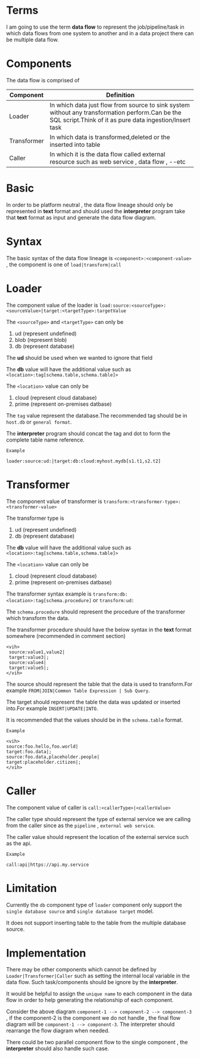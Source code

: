 
# Terms

I am going to use the term **data flow** to represent the job/pipeline/task in which data flows from one system to another and in a data project there can be multiple data flow.  

# Components

The data flow is comprised of  

| Component   | Definition  |
| ----------- | ----------- |
| Loader | In which data just flow from source to sink system without any transformation perform.Can be the SQL script.Think of it as pure data ingestion/Insert task|
| Transformer | In which data is transformed,deleted or the inserted into table|
| Caller | In which it is the data flow called external resource such as web service , data flow , --etc|

# Basic

In order to be platform neutral , the data flow lineage should only be represented in **text** format and should used the **interpreter** program take that **text** format as input and generate the data flow diagram.

# Syntax

The basic syntax of the data flow lineage is ``<component>:<component-value>`` , the component is one of ``load|transform|call``

# Loader

The component value of the loader is ``load:source:<sourceType>:<sourceValue>|target:<targetType>:targetValue``

The ``<sourceType>`` and ``<targetType>`` can only be 

1. ud (represent undefined)
2. blob (represent blob)
3. db (represent database)

The **ud** should be used when we wanted to ignore that field  

The **db** value will have the additional value such as ``<location>:tag[schema.table,schema.table]>``  
 
The ``<location>`` value can only be  

1. cloud (represent cloud database)
2. prime (represent on-premises datbase)

The ``tag`` value represent the database.The recommended tag should be in ``host.db`` or ``general format``.


The **interpreter** program should concat the tag and dot to form the complete table name reference.

```
Example

loader:source:ud:|target:db:cloud:myhost.mydb[s1.t1,s2.t2]

```

# Transformer

The component value of transformer is ``transform:<transformer-type>:<transformer-value>``

The transformer type is 

1. ud (represent undefined)
2. db (represent database)

The **db** value will have the additional value such as ``<location>:tag[schema.table,schema.table]>``  

The ``<location>`` value can only be  

1. cloud (represent cloud database)
2. prime (represent on-premises datbase)

The transformer syntax example is ``transform:db:<location>:tag[schema.procedure]`` or ``transform:ud:``

The ``schema.procedure`` should represent the procedure of the transformer which transform the data.  

The transformer procedure should have the below syntax in the **text** format somewhere (recommended in comment section)

```
<vih>
 source:value1,value2|
 target:value3|;
 source:value4|
 target:value5|;
</vih>
```

The source should represent the table that the data is used to transform.For example ``FROM|JOIN|Common Table Expression | Sub Query``.  

The target should represent the table the data was updated or inserted into.For example ``INSERT|UPDATE|INTO``.

It is recommended that the values should be in the ``schema.table`` format.

```
Example

<vih>
source:foo.hello,foo.world|
target:foo.data|;
source:foo.data,placeholder.people|
target:placeholder.citizen|;
</vih>
```


# Caller

The component value of caller is ``call:<callerType>|<callerValue>``  

The caller type should represent the type of external service we are calling from the caller since as the ``pipeline`` , ``external web service``.  

The caller value should represent the location of the external service such as the api.  

```
Example

call:api|https://api.my.service

```

# Limitation

Currently the ``db`` component type of ``loader`` component only support the ``single database source`` and ``single database target`` model.  

It does not support inserting table to the table from the multiple database source.


# Implementation

There may be other components which cannot be defined by ``Loader|Transformer|Caller`` such as setting the internal local variable in the data flow. Such task/components should be ignore by the **interpreter**.  

It would be helpful to assign the ``unique name`` to each component in the data flow in order to help generating the relationship of each component.  

Consider the above diagram ``component-1 --> component-2 --> component-3`` , if the component-2 is the component we do not handle , the final flow diagram will be ``component-1 --> component-3``. The interpreter should rearrange the flow diagram when needed.  

There could be two parallel component flow to the single component , the **interpreter** should also handle such case.







